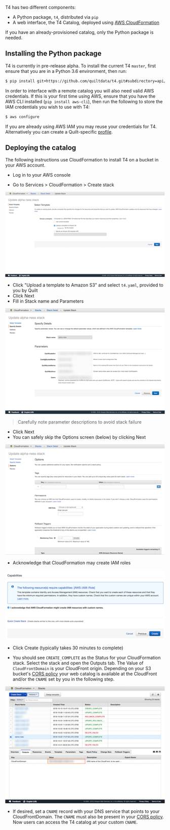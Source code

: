 T4 has two different components:
* A Python package, `t4`, distributed via `pip`
* A web interface, the T4 Catalog, deployed using [AWS CloudFormation](https://aws.amazon.com/cloudformation/)

If you have an already-provisioned catalog, only the Python package is needed.


## Installing the Python package

T4 is currently in pre-release alpha. To install the current T4 `master`, first ensure that you are in a Python 3.6 environment, then run:

```bash
$ pip install git+https://github.com/quiltdata/t4.git#subdirectory=api/python
```

In order to interface with a remote catalog you will also need valid AWS credentials. If this is your first time using AWS, ensure that you have the AWS CLI installed (`pip install aws-cli`), then run the following to store the IAM credentials you wish to use with T4:

```bash
$ aws configure
```

If you are already using AWS IAM you may reuse your credentials for T4. Alternatively you can create a Quilt-specific [profile](https://docs.aws.amazon.com/cli/latest/userguide/cli-multiple-profiles.html).


## Deploying the catalog
The following instructions use CloudFormation to install T4 on a bucket in your AWS account.

* Log in to your AWS console

* Go to Services > CloudFormation > Create stack

![](imgs/start.png)

* Click "Upload a template to Amazon S3" and select `t4.yaml`, provided to you by Quilt
* Click Next
* Fill in Stack name and Parameters

![](imgs/params.png)

> Carefully note parameter descriptions to avoid stack failure

* Click Next
* You can safely skip the Options screen (below) by clicking Next

![](imgs/skip.png)

* Acknowledge that CloudFormation may create IAM roles

![](imgs/finish.png)

* Click Create (typically takes 30 minutes to complete)

* You should see `CREATE_COMPLETE` as the Status for your CloudFormation stack. Select the stack and open the Outputs tab. The Value of `CloudFrontDomain` is your CloudFront origin. Depending on your S3 bucket's [CORS policy](#pre-requisites) your web catalog is available at the CloudFront and/or the `CNAME` set by you in the following step.

![](imgs/outputs.png)

* If desired, set a `CNAME` record with your DNS service that points to your CloudFrontDomain. The `CNAME` must also be present in your [CORS policy](#pre-requisites). Now users can access the T4 catalog at your custom
`CNAME`.
